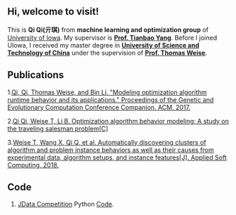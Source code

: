 ## Hi, welcome to visit!
This is **Qi Qi(亓琪)** from **machine learning and optimization group** of [University of Iowa](https://uiowa.edu/). My supervisor is **[Prof. Tianbao Yang](https://homepage.cs.uiowa.edu/~tyng/)**. Before I joined UIowa, I received my master degree in **[University of Science and Technology of China](https://en.ustc.edu.cn/)** under the supervision of **[Prof. Thomas Weise](http://iao.hfuu.edu.cn/team/director)**.

## Publications
1.[Qi, Qi, Thomas Weise, and Bin Li. "Modeling optimization algorithm runtime behavior and its applications." Proceedings of the Genetic and Evolutionary Computation Conference Companion. ACM, 2017.](http://iao.hfuu.edu.cn/images/publications/QWB2017MOARBAIA.pdf)

2.[Qi Qi, Weise T, Li B. Optimization algorithm behavior modeling: A study on the traveling salesman problem[C]](https://ieeexplore.ieee.org/stamp/stamp.jsp?tp=&arnumber=8377576)

3.[Weise T, Wang X, Qi Q, et al. Automatically discovering clusters of algorithm and problem instance behaviors as well as their causes from experimental data, algorithm setups, and instance features[J]. Applied Soft Computing, 2018.](https://www.sciencedirect.com/science/article/pii/S1568494618304903)

## Code
1. [JData Competition](https://jdata.jd.com/) Python [Code](https://github.com/qiqi-helloworld/JDataCompetitionFinalCode).
